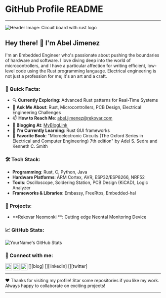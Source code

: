 # GitHub Profile README

---

![Header Image: Circuit board with rust logo](link_to_image)

## Hey there! 👋 I'm Abel Jimenez

I'm an Embedded Engineer who's passionate about pushing the boundaries of hardware and software. I love diving deep into the world of microcontrollers, and I have a particular affection for writing efficient, low-level code using the Rust programming language. Electrical engineering is not just a profession for me; it's an art and a craft.

### 🌌 Quick Facts:

- 🔍 **Currently Exploring**: Advanced Rust patterns for Real-Time Systems
- 💬 **Ask Me About**: Rust, Microcontrollers, PCB Design, Electrical Engineering Challenges
- 📫 **How to Reach Me**: [abel.jimenez@rekovar.com](mailto:abel.jimenez@rekovar.com)
- 📝 **Blogging At**: [MyBlogLink](#)
- 🌱 **I'm Currently Learning**: Rust GUI frameworks 
- 📖 **Favorite Book**: "Microelectronic Circuits (The Oxford Series in Electrical and Computer Engineering) 7th edition" by Adel S. Sedra and Kenneth C. Smith

### 🛠️ Tech Stack:

- **Programming**: Rust, C, Python, Java
- **Hardware Platforms**: ARM Cortex, AVR, ESP32/ESP8266, NRF52
- **Tools**: Oscilloscope, Soldering Station, PCB Design (KiCAD), Logic Analyzer
- **Frameworks & Libraries**: Embassy, FreeRtos, Embedded-hal

### 🚀 Projects:

- **Rekovar Neomonki **: Cutting edge Neontal Monitoring Device

### 📈 GitHub Stats:

![YourName's GitHub Stats](https://github-readme-stats.vercel.app/api?username=abelREK&show_icons=true&theme=tokyonight)

### 🔗 Connect with me:

[<img align="left" alt="YourBlog | Blog" width="22px" src="link_to_blog_icon" />][blog]
[<img align="left" alt="YourLinkedIn | LinkedIn" width="22px" src="link_to_linkedin_icon" />][linkedin]
[<img align="left" alt="YourTwitter | Twitter" width="22px" src="link_to_twitter_icon" />][twitter]
<br />

---

❤️ Thanks for visiting my profile! Star some repositories if you like my work. Always happy to collaborate on exciting projects!

---
